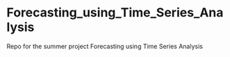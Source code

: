 # Forecasting_using_Time_Series_Analysis

Repo for the summer project Forecasting using Time Series Analysis

